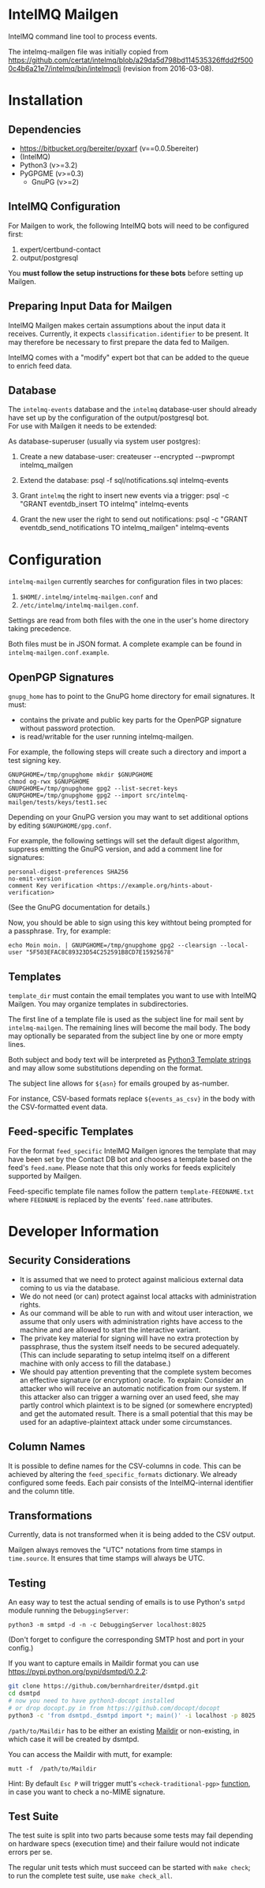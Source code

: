 IntelMQ Mailgen
===============

IntelMQ command line tool to process events.

The intelmq-mailgen file was initially copied from
https://github.com/certat/intelmq/blob/a29da5d798bd114535326ffdd2f5000c4b6a21e7/intelmq/bin/intelmqcli (revision from 2016-03-08).

Installation
============

Dependencies
------------

 * https://bitbucket.org/bereiter/pyxarf (v==0.0.5bereiter)
 * (IntelMQ)
 * Python3 (v>=3.2)
 * PyGPGME (v>=0.3)
   * GnuPG (v>=2)

IntelMQ Configuration
---------------------

For Mailgen to work, the following IntelMQ bots will need to be configured
first:

 1. expert/certbund-contact
 2. output/postgresql

You **must follow the setup instructions for these bots** before
setting up Mailgen.

Preparing Input Data for Mailgen
--------------------------------

IntelMQ Mailgen makes certain assumptions about the input data it receives.
Currently, it expects `classification.identifier` to be present.  It may
therefore be necessary to first prepare the data fed to Mailgen.

IntelMQ comes with a "modify" expert bot that can be added to the queue to
enrich feed data.

Database
--------

The `intelmq-events` database and the `intelmq` database-user
should already have set up by the configuration of the output/postgresql bot.  
For use with Mailgen it needs to be extended:

As database-superuser (usually via system user postgres):

1. Create a new database-user:
    createuser --encrypted --pwprompt intelmq_mailgen

2. Extend the database:
    psql -f sql/notifications.sql intelmq-events

3. Grant `intelmq` the right to insert new events via a trigger:
    psql -c "GRANT eventdb_insert TO intelmq" intelmq-events

4. Grant the new user the right to send out notifications:
    psql -c "GRANT eventdb_send_notifications TO intelmq_mailgen" intelmq-events


Configuration
=============

`intelmq-mailgen` currently searches for configuration files in two places:

 1. `$HOME/.intelmq/intelmq-mailgen.conf` and
 2. `/etc/intelmq/intelmq-mailgen.conf`.

Settings are read from both files with the one in the user's home directory
taking precedence.

Both files must be in JSON format.  A complete example can be found in
`intelmq-mailgen.conf.example`.

OpenPGP Signatures
------------------

`gnupg_home` has to point to the GnuPG home directory for email signatures.
It must:

 * contains the private and public key parts for the OpenPGP signature without
   password protection.
 * is read/writable for the user running intelmq-mailgen.

For example, the following steps will create such a directory
and import a test signing key.

```
GNUPGHOME=/tmp/gnupghome mkdir $GNUPGHOME
chmod og-rwx $GNUPGHOME
GNUPGHOME=/tmp/gnupghome gpg2 --list-secret-keys
GNUPGHOME=/tmp/gnupghome gpg2 --import src/intelmq-mailgen/tests/keys/test1.sec
```

Depending on your GnuPG version you may want to set additional options
by editing `$GNUPGHOME/gpg.conf`.

For example, the following settings will set the default digest algorithm,
suppress emitting the GnuPG version, and add a comment line for signatures:

```
personal-digest-preferences SHA256
no-emit-version
comment Key verification <https://example.org/hints-about-verification>
```
(See the GnuPG documentation for details.)

Now, you should be able to sign using this key withtout being prompted for
a passphrase.  Try, for example:

```
echo Moin moin. | GNUPGHOME=/tmp/gnupghome gpg2 --clearsign --local-user "5F503EFAC8C89323D54C252591B8CD7E15925678"
```

Templates
---------

`template_dir` must contain the email templates you want to use with IntelMQ
Mailgen.  You may organize templates in subdirectories.

The first line of a template file is used as the subject line 
for mail sent by `intelmq-mailgen`. The remaining lines will become 
the mail body. The body may optionally be separated from the subject line 
by one or more empty lines.

Both subject and body text will be interpreted as 
[Python3 Template strings](https://docs.python.org/3/library/string.html#template-strings)
and may allow some substitutions depending on the format.

The subject line allows for `${asn}` for emails grouped by as-number.

For instance, CSV-based formats replace `${events_as_csv}` in the body 
with the CSV-formatted event data.


Feed-specific Templates
-----------------------

For the format `feed_specific` IntelMQ Mailgen ignores the template that may
have been set by the Contact DB bot and chooses a template based on the feed's
`feed.name`. Please note that this only works for feeds explicitely supported by
Mailgen.

Feed-specific template file names follow the pattern `template-FEEDNAME.txt`
where `FEEDNAME` is replaced by the events' `feed.name` attributes.

Developer Information
=====================

Security Considerations
-----------------------
 * It is assumed that we need to protect against malicious external 
data coming 
to us via the database. 
 * We do not need (or can) protect against local attacks with administration rights.
 * As our command will be able to run with and witout user interaction, 
we assume that only users with administration rights 
have access to the machine and are allowed to start the interactive variant.
 * The private key material for signing will have
no extra protection by passphrase, thus the system itself 
needs to be secured adequately. (This can include separating
to setup intelmq itself on a different machine with only access 
to fill the database.)
* We should pay attention preventing that the complete system 
becomes an effective signature (or encryption) oracle. 
To explain: Consider an attacker who will receive an automatic notification 
from our system. If this attacker also can trigger a warning over 
an used feed, she may partly control which plaintext is to be signed 
(or somewhere encrypted) and get the automated result. There is a small
potential that this may be used for an adaptive-plaintext attack 
under some circumstances.


Column Names
------------

It is possible to define names for the CSV-columns in code. This can be
achieved by altering the `feed_specific_formats` dictionary.
We already configured some feeds.
Each pair consists of the IntelMQ-internal identifier and the column title.


Transformations
---------------

Currently, data is not transformed when it is being added to the CSV output.

Mailgen always removes the "UTC" notations from time stamps in `time.source`.
It ensures that time stamps will always be UTC.

Testing
-------

An easy way to test the actual sending of emails is to use Python's
`smtpd` module running the `DebuggingServer`:

    python3 -m smtpd -d -n -c DebuggingServer localhost:8025 

(Don't forget to configure the corresponding
SMTP host and port in your config.)

If you want to capture emails in Maildir format you can use
https://pypi.python.org/pypi/dsmtpd/0.2.2:
```sh
git clone https://github.com/bernhardreiter/dsmtpd.git
cd dsmtpd
# now you need to have python3-docopt installed
# or drop docopt.py in from https://github.com/docopt/docopt
python3 -c 'from dsmtpd._dsmtpd import *; main()' -i localhost -p 8025 -d /path/to/Maildir
```

`/path/to/Maildir` has to be either an existing
[Maildir](https://en.wikipedia.org/wiki/Maildir) or non-existing,
in which case it will be created by dsmtpd.

You can access the Maildir with mutt, for example:
```
mutt -f  /path/to/Maildir
```
Hint: By default `Esc P` will trigger mutt's `<check-traditional-pgp>`
[function](http://www.mutt.org/doc/manual/#reading-misc), in case you
want to check a no-MIME signature.


Test Suite
----------

The test suite is split into two parts because some tests may fail depending on
hardware specs (execution time) and their failure would not indicate errors per
se.

The regular unit tests which must succeed can be started with ``make check``;
to run the complete test suite, use ``make check_all``.

